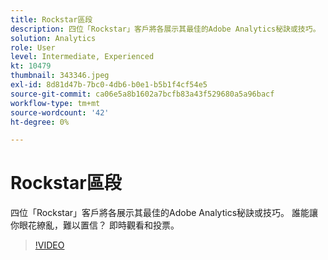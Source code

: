 ```yaml
---
title: Rockstar區段
description: 四位「Rockstar」客戶將各展示其最佳的Adobe Analytics秘訣或技巧。
solution: Analytics
role: User
level: Intermediate, Experienced
kt: 10479
thumbnail: 343346.jpeg
exl-id: 8d81d47b-7bc0-4db6-b0e1-b5b1f4cf54e5
source-git-commit: ca06e5a8b1602a7bcfb83a43f529680a5a96bacf
workflow-type: tm+mt
source-wordcount: '42'
ht-degree: 0%

---
```


# Rockstar區段

四位「Rockstar」客戶將各展示其最佳的Adobe Analytics秘訣或技巧。 誰能讓你眼花繚亂，難以置信？ 即時觀看和投票。

>[!VIDEO](https://video.tv.adobe.com/v/343346/?quality=12&learn=on)
